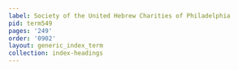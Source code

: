 ```yaml
---
label: Society of the United Hebrew Charities of Philadelphia
pid: term549
pages: '249'
order: '0902'
layout: generic_index_term
collection: index-headings
---
```

